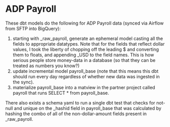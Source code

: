 # ADP Payroll

These dbt models do the following for ADP Payroll data (synced via Airflow from SFTP into BigQuery):

1. starting with _raw_payroll, generate an ephemeral model casting all the fields to appropriate datatypes. Note that for the fields that reflect dollar values, I took the liberty of chopping off the leading $  and converting them to floats, and appending _USD to the field names. This is how serious people store money-data in a database (so that they can be treated as numbers you know?)
2. update incremental model payroll_base (note that this means this dbt should run every day regardless of whether new data was ingested in the sync).
3. materialize payroll_base into a matview in the partner project called payroll that runs SELECT * from payroll_base.

There also exists a schema yaml to run a single dbt test that checks for not-null and unique on the _hashid field in payroll_base that was calculated by hashing the combo of all of the non-dollar-amount fields present in _raw_payroll.